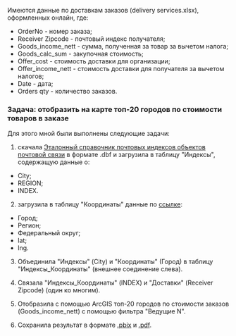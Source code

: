 Имеются данные по доставкам заказов (delivery services.xlsx), оформленных онлайн, где:
- OrderNo - номер заказа;
- Receiver Zipcode - почтовый индекс получателя;
- Goods_income_nett - сумма, полученная за товар за вычетом налога;
- Goods_calc_sum - закупочная стоимость;
- Offer_cost - стоимость доставки для организации;
- Offer_income_nett - стоимость доставки для получателя за вычетом налогов;
- Date - дата;
- Orders qty - количество заказов.

### Задача: отобразить на карте топ-20 городов по стоимости товаров в заказе

Для этого мной были выполнены следующие задачи:
1. скачала [Эталонный справочник почтовых индексов объектов почтовой связи](https://www.pochta.ru/assets/P_Indx01_5009a1b0c4.zip) в формате .dbf и загрузила в таблицу "Индексы", содержащую данные о:
- Сity;
- REGION;
- INDEX.

2. загрузила в таблицу "Координаты" данные по [ссылке](https://on55.ru/statya/koordinaty-lat-i-lng-vsex-gorodov-rossii):
- Город;
- Регион;
- Федеральный округ;
- lat;
- lng.

3. Объединила "Индексы" (City) и "Координаты" (Город) в таблицу "Индексы_Координаты" (внешнее соединение слева).

4. Связала "Индексы_Координаты" (INDEX) и "Доставки" (Receiver Zipcode) (один ко многим). 

5. Отобразила с помощью ArcGIS топ-20 городов по стоимости заказов (Goods_income_nett) с помощью фильтра "Ведущие N".

6. Сохранила результат в формате [.pbix](delivery%20services.pbix) и [.pdf](delivery%20services.pdf).

